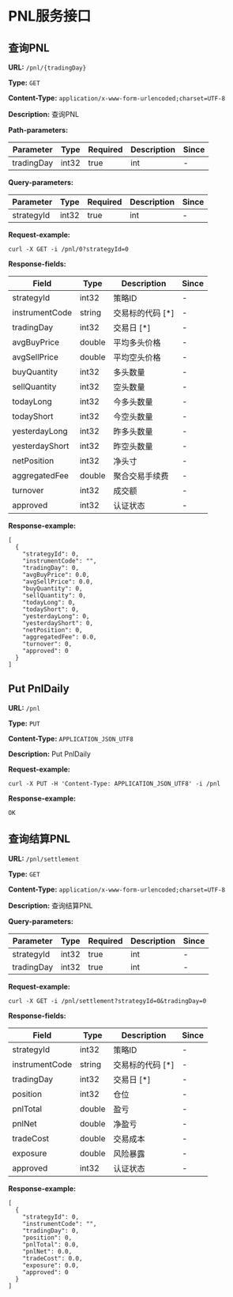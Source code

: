 
# PNL服务接口
## 查询PNL

**URL:** `/pnl/{tradingDay}`

**Type:** `GET`


**Content-Type:** `application/x-www-form-urlencoded;charset=UTF-8`

**Description:** 查询PNL


**Path-parameters:**

| Parameter | Type | Required | Description | Since |
|-----------|------|----------|-------------|-------|
|tradingDay|int32|true|int|-|

**Query-parameters:**

| Parameter | Type | Required | Description | Since |
|-----------|------|----------|-------------|-------|
|strategyId|int32|true|int|-|


**Request-example:**
```
curl -X GET -i /pnl/0?strategyId=0
```

**Response-fields:**

| Field | Type | Description | Since |
|-------|------|-------------|-------|
|strategyId|int32|策略ID|-|
|instrumentCode|string|交易标的代码 [*]|-|
|tradingDay|int32|交易日 [*]|-|
|avgBuyPrice|double|平均多头价格|-|
|avgSellPrice|double|平均空头价格|-|
|buyQuantity|int32|多头数量|-|
|sellQuantity|int32|空头数量|-|
|todayLong|int32|今多头数量|-|
|todayShort|int32|今空头数量|-|
|yesterdayLong|int32|昨多头数量|-|
|yesterdayShort|int32|昨空头数量|-|
|netPosition|int32|净头寸|-|
|aggregatedFee|double|聚合交易手续费|-|
|turnover|int32|成交额|-|
|approved|int32|认证状态|-|

**Response-example:**
```
[
  {
    "strategyId": 0,
    "instrumentCode": "",
    "tradingDay": 0,
    "avgBuyPrice": 0.0,
    "avgSellPrice": 0.0,
    "buyQuantity": 0,
    "sellQuantity": 0,
    "todayLong": 0,
    "todayShort": 0,
    "yesterdayLong": 0,
    "yesterdayShort": 0,
    "netPosition": 0,
    "aggregatedFee": 0.0,
    "turnover": 0,
    "approved": 0
  }
]
```

## Put PnlDaily

**URL:** `/pnl`

**Type:** `PUT`


**Content-Type:** `APPLICATION_JSON_UTF8`

**Description:** Put PnlDaily





**Request-example:**
```
curl -X PUT -H 'Content-Type: APPLICATION_JSON_UTF8' -i /pnl
```

**Response-example:**
```
OK
```

## 查询结算PNL

**URL:** `/pnl/settlement`

**Type:** `GET`


**Content-Type:** `application/x-www-form-urlencoded;charset=UTF-8`

**Description:** 查询结算PNL



**Query-parameters:**

| Parameter | Type | Required | Description | Since |
|-----------|------|----------|-------------|-------|
|strategyId|int32|true|int|-|
|tradingDay|int32|true|int|-|


**Request-example:**
```
curl -X GET -i /pnl/settlement?strategyId=0&tradingDay=0
```

**Response-fields:**

| Field | Type | Description | Since |
|-------|------|-------------|-------|
|strategyId|int32|策略ID|-|
|instrumentCode|string|交易标的代码 [*]|-|
|tradingDay|int32|交易日 [*]|-|
|position|int32|仓位|-|
|pnlTotal|double|盈亏|-|
|pnlNet|double|净盈亏|-|
|tradeCost|double|交易成本|-|
|exposure|double|风险暴露|-|
|approved|int32|认证状态|-|

**Response-example:**
```
[
  {
    "strategyId": 0,
    "instrumentCode": "",
    "tradingDay": 0,
    "position": 0,
    "pnlTotal": 0.0,
    "pnlNet": 0.0,
    "tradeCost": 0.0,
    "exposure": 0.0,
    "approved": 0
  }
]
```

